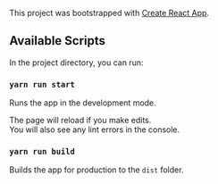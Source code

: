 This project was bootstrapped with [Create React App](https://github.com/facebook/create-react-app).

## Available Scripts

In the project directory, you can run:

### `yarn run start`

Runs the app in the development mode.<br />

The page will reload if you make edits.<br />
You will also see any lint errors in the console.

### `yarn run build`

Builds the app for production to the `dist` folder.<br />
